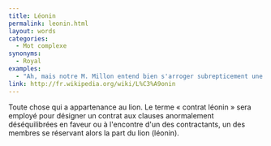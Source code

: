 ```yaml
---
title: Léonin
permalink: leonin.html
layout: words
categories:
  - Mot complexe
synonyms:
  - Royal
examples:
  - "Ah, mais notre M. Millon entend bien s'arroger subrepticement une part léonine, et pour lui, une forfaiture ou félonie n'est jamais de trop !"
link: http://fr.wikipedia.org/wiki/L%C3%A9onin
---
```


Toute chose qui a appartenance au lion.
Le terme « contrat léonin » sera employé pour désigner un contrat aux clauses anormalement déséquilibrées en faveur ou à l'encontre d'un des contractants, un des membres se réservant alors la part du lion (léonin).

